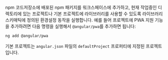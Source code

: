 <!--
Adds the npm package for a published library to your workspace, and configures
the project in the current working directory (or the default project if you are
not in a project directory) to use that library, as specified by the library's schematic.
For example, adding `@angular/pwa` configures your project for PWA support:
```bash
ng add @angular/pwa
```

The default project is the value of `defaultProject` in `angular.json`.
-->
npm 코드저장소에 배포된 npm 패키지를 워크스페이스에 추가하고, 현재 작업중인 디렉토리에 있는 프로젝트나 기본 프로젝트에 라이브러리를 사용할 수 있도록 라이브러리 스키매틱에 정의된 환경설정 동작을 실행합니다.
예를 들어 프로젝트에 PWA 지원 기능을 추가하려면 다음 명령을 실행해서 `@angular/pwa`를 추가하면 됩니다:

```bash
ng add @angular/pwa
```

기본 프로젝트는 `angular.json` 파일의 `defaultProject` 프로퍼티에 지정된 프로젝트입니다.
